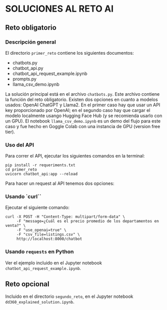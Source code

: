 # SOLUCIONES AL RETO AI 

## Reto obligatorio 


### Descripción general

El directorio `primer_reto` contiene los siguientes documentos:
- chatbots.py
- chatbot_api.py
- chatbot_api_request_example.ipynb
- prompts.py
- llama_csv_demo.ipynb

La solución principal está en el archivo `chatbots.py`. Este archivo contiene la función del reto obligatorio. Existen dos opciones en cuanto a modelos usados: OpenAI ChatGPT y Llama2. En el primer caso hay que usar un API key proporcionado por OpenAI; en el segundo caso hay que cargar el modelo localmente usango Hugging Face Hub (y se recomienda usarlo con un GPU). El notebook `llama_csv_demo.ipynb` es un demo del flujo para este caso y fue hecho en Goggle Colab con una instancia de GPU (version free tier). 



### Uso del API 

Para correr el API, ejecutar los siguientes comandos en la terminal:
```
pip install -r requeriments.txt
cd primer_reto
uvicorn chatbot_api:app --reload
```

Para hacer un request al API tenemos dos opciones:

### Usando `curl``

Ejecutar el siguiente comando:

```
curl -X POST -H "Content-Type: multipart/form-data" \
     -F "message=¿Cuál es el precio promedio de los departamentos en venta?" \
     -F "use_openai=true" \
     -F "csv_file=listings.csv" \
     http://localhost:8000/chatbot 
```

### Usando `requests` en Python

Ver el ejemplo incluido en el Jupyter notebook `chatbot_api_request_example.ipynb`. 


## Reto opcional

Incluido en el directorio `segundo_reto`, en el Jupyter notebook `dd360_explained_solution.ipynb`.
